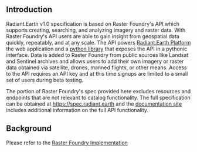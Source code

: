 ## Introduction

Radiant.Earth v1.0 specification is based on Raster Foundry's API which supports creating, searching, and analyzing imagery and raster data. With Raster Foundry's API users are
able to gain insight from geospatial data quickly, repeatably, and at any scale. The API powers [Radiant.Earth Platform](https://app.radiant.earth) the web application and a [python library](https://pypi.python.org/pypi/rasterfoundry/0.1.0) that exposes the API in a pythonic interface.
Data is added to Raster Foundry from public sources like Landsat and Sentinel archives and allows users to add their own imagery or
raster data obtained via satellite, drones, manned flights, or other means. Access to the API requires an API key and at this time
signups are limited to a small set of users during beta testing.

The portion of Raster Foundry's spec provided here excludes resources and endpoints that are not relevant to catalog functionality. The
full specification can be obtained at https://spec.radiant.earth and the [documentation site](https://doc.radiant.earth) includes
additional information on the full API functionality.

## Background

Please refer to the [Raster Foundry Implementation](implementations/raster-foundry)
